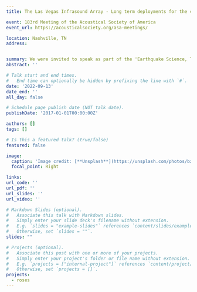 ```yaml
---
title: The Las Vegas Infrasound Array - Long term deployments for the characterization of urban environments

event: 183rd Meeting of the Acoustical Society of America
event_url: https://acousticalsociety.org/asa-meetings/

location: Nashville, TN
address:


summary: We were invited to speak as part of the 'Earthquake Science, Technology, and Education in the 21st Century' Plenary Session at the 2022 SCEC Annual Meeting.  Thank you to the session organizers for accommodating our virtual participation!
abstract: ''

# Talk start and end times.
#   End time can optionally be hidden by prefixing the line with `#`.
date: '2022-09-13'
date_end: ''
all_day: false

# Schedule page publish date (NOT talk date).
publishDate: '2017-01-01T00:00:00Z'

authors: []
tags: []

# Is this a featured talk? (true/false)
featured: false

image:
  caption: 'Image credit: [**Unsplash**](https://unsplash.com/photos/bzdhc5b3Bxs)'
  focal_point: Right

links:
url_code: ''
url_pdf: ''
url_slides: ''
url_video: ''

# Markdown Slides (optional).
#   Associate this talk with Markdown slides.
#   Simply enter your slide deck's filename without extension.
#   E.g. `slides = "example-slides"` references `content/slides/example-slides.md`.
#   Otherwise, set `slides = ""`.
slides: ""

# Projects (optional).
#   Associate this post with one or more of your projects.
#   Simply enter your project's folder or file name without extension.
#   E.g. `projects = ["internal-project"]` references `content/project/deep-learning/index.md`.
#   Otherwise, set `projects = []`.
projects:
  - roses
---
```



